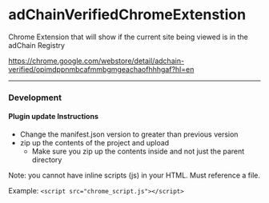 # adChainVerifiedChromeExtenstion
Chrome Extension that will show if the current site being viewed is in the adChain Registry

https://chrome.google.com/webstore/detail/adchain-verified/opimdppnmbcafmmbgmgeachaofhhhgaf?hl=en
______________________________________
### Development
#### Plugin update Instructions
 - Change the manifest.json version to greater than previous version
 - zip up the contents of the project and upload
    - Make sure you zip up the contents inside and not just the parent directory

Note: you cannot have inline scripts (js) in your HTML. Must reference a file.

Example:  `<script src="chrome_script.js"></script>`
